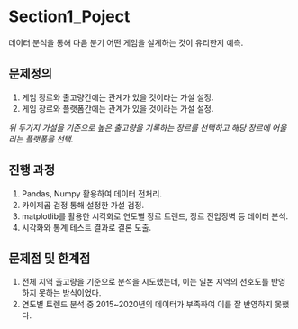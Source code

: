 # Section1_Poject

데이터 분석을 통해 다음 분기 어떤 게임을 설계하는 것이 유리한지 예측. <br>

## 문제정의 <br>

1. 게임 장르와 출고량간에는 관계가 있을 것이라는 가설 설정.
2. 게임 장르와 플랫폼간에는 관계가 있을 것이라는 가설 설정.

*위 두가지 가설을 기준으로 높은 출고량을 기록하는 장르를 선택하고 해당 장르에 어울리는 플랫폼을 선택.* <br>

## 진행 과정 <br>

1. Pandas, Numpy 활용하여 데이터 전처리.
2. 카이제곱 검정 통해 설정한 가설 검정.
3. matplotlib를 활용한 시각화로 연도별 장르 트렌드, 장르 진입장벽 등 데이터 분석.
4. 시각화와 통계 테스트 결과로 결론 도출.<br>

## 문제점 및 한계점 <br>

1. 전체 지역 출고량을 기준으로 분석을 시도했는데, 이는 일본 지역의 선호도를 반영하지 못하는 방식이었다.
2. 연도별 트렌드 분석 중 2015~2020년의 데이터가 부족하여 이를 잘 반영하지 못했다.
